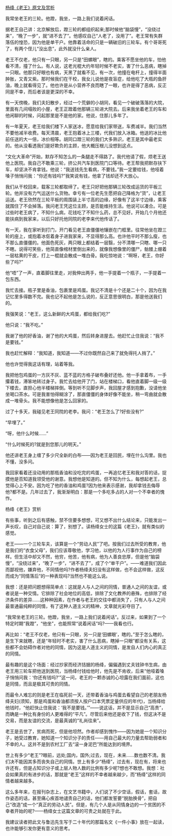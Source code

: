 [杨绛《老王》原文及赏析](https://www.vrrw.net/wx/8803.html)

我常坐老王的三轮。他蹬，我坐，一路上我们说着闲话。

据老王自己讲：北京解放后，蹬三轮的都组织起来;那时候他“脑袋慢”，“没绕过来”，“晚了一步”，就“进不去了”。他感叹自己“人老了，没用了”。老王常有失群落伍的惶恐，因为他是单干户。他靠着活命的只是一辆破旧的三轮车。有个哥哥死了，有两个侄儿“没出息”，此外就没什么亲人。

老王不仅老，他只有一只眼，另一只是“田螺眼”，瞎的。乘客不愿坐他的车，怕他看不清，撞了什么。有人说，这老光棍大约年轻时候不老实，害了什么恶病，瞎掉一只眼。他那只好眼也有病，天黑了就看不见，有一次，他撞在电杆上，撞得半面肿胀，又青又紫。那时候我们在干校，我女儿说他是夜盲症，给他吃了大瓶的鱼肝油，晚上就看得见了。他也许是从小营养不良而瞎了一眼，也许是得了恶病，反正同是不幸，而后者该是更深的不幸。

有一天傍晚，我们夫妇散步，经过一个荒僻的小胡同，看见一个破破落落的大院，里面有几间塌败的小屋，老王正蹬着他那辆三轮进大院去。后来我坐着老王的车和他闲聊的时候，问起那里是不是他的家。他说，住那儿多年了。



有一年夏天，老王给我们楼下人家送冰，愿意给我们家带送，车费减半。我们当然不要他减半收费。每天清晨，老王抱着冰上三楼，代我们放入冰箱。他送的冰比他前任送的大一倍，冰价相等。胡同口蹬三轮的我们大多熟识，老王是其中最老实的。他从没看透我们是好欺负的主顾，他大概压根儿没想到这点。

“文化大革命”开始，默存不知怎么的一条腿走不得路了。我代他请了假，烦老王送他上医院。我自己不敢乘三轮，挤公共汽车到医院门口等待。老王帮我把默存扶下车，却坚决不肯拿钱。他说：“我送钱先生看病，不要钱。”我一定要给钱，他哑着嗓子悄悄问我：“你还有钱吗?”我笑说有钱，他拿了钱却还不大放心。

我们从干校回来，载客三轮都取缔了。老王只好把他那辆三轮改成运货的平板三轮。他并没有力气运送什么货物。幸亏有一位老先生愿把自己降格为“货”，让老王运送。老王欣然在三轮平板的周围装上半寸高的边缘，好像有了这半寸边缘，乘客就围住了不会掉落。我问老王凭这位主顾，是否能维持生活。他说可以凑合。可是过些时老王病了，不知什么病，花钱吃了不知什么药，总不见好。开始几个月他还能扶病到我家来，以后只好托他同院的老李来代他传话了。

有一天，我在家听到打门，开门看见老王直僵僵地镶嵌在门框里。往常他坐在蹬三轮的座上，或抱着冰伛着身子进我家来，不显得那么高。也许他平时不那么瘦，也不那么直僵僵的。他面色死灰，两只眼上都结着一层翳，分不清哪一只瞎、哪一只不瞎。说得可笑些，他简直像棺材里倒出来的，就像我想像里的僵尸，骷髅上绷着一层枯黄的干皮，打上一棍就会散成一堆白骨。我吃惊地说：“啊呀，老王，你好些了吗?”

他“唔”了一声，直着脚往里走，对我伸出两手，他一手提着一个瓶子，一手提着一包东西。

我忙去接。瓶子里是香油，包裹里是鸡蛋。我记不清是十个还是二十个，因为在我记忆里多得数不完。我也记不起他是怎么说的，反正意思很明白，那是他送我们的。

我强笑说：“老王，这么新鲜的大鸡蛋，都给我们吃?”

他只说：“我不吃。”

我谢了他的好香油，谢了他的大鸡蛋，然后转身进屋去。他赶忙止住我说：“我不是要钱。”

我也赶忙解释：“我知道，我知道——不过你既然自己来了就免得托人捎了。”

他也许觉得我这话有理，站着等我。

我把他包鸡蛋的一方灰不灰、蓝不蓝的方格子破布叠好还他。他一手拿着布，一手攥着钱，滞笨地转过身子。我忙去给他开了门，站在楼梯口，看他直着脚一级一级下楼去，直担心他半楼梯摔倒。等到听不见脚步声，我回屋才感到抱歉，没请他坐坐喝口茶水。可是我害怕得糊涂了，那直僵僵的身体好像不能坐，稍一弯曲就会散成一堆骨头。我不能想像他是怎么回家的。

过了十多天，我碰见老王同院的老李。我问：“老王怎么了?好些没有?”

“早埋了。”

“呀，他什么时候……”

“什么时候死的?就是到您那儿的明天。”

他还讲老王身上缠了多少尺全新的白布——因为老王是回民，埋在什么沟里。我也不懂，没多问。

我回家看着还没动用的那瓶香油和没吃完的鸡蛋，一再追忆老王和我对答的话，捉摸他是否知道我领受他的谢意。我想他是知道的。但不知为什么，每想起老王，总觉得心上不安。因为吃了他的香油和鸡蛋?因为他来表示感谢，我却拿钱去侮辱他?都不是。几年过去了，我渐渐明白：那是一个多吃多占的人对一个不幸者的愧怍。

杨绛《老王》赏析

有些事，听到之后有感触，禁不住要多想想，可又想不出什么结论来，只能发出一声长叹，自己对自己说：算了，别想了。读杨绛女士的这篇《老王》，就有类似的感觉。

老王——一个三轮车夫，该算是一个“劳动人民”了吧。按我们过去所受的教育，他是我们的“衣食父母”，我们应该尊敬他，学习他，以他的为人行事作为自己的榜样。但生活中却又不然，他穷，他苦，他有病，他为人善良忠厚，但是他“脑袋慢”，“没绕过来”，“晚了一步”，“进不去了”，成了个“单干户”。——难道我们因此而鄙视他，嫌弃他，不同情他吗?作者杨绛夫妇没有这样做，也不会这样做，这反而成为“同情落后”的一种表现吗?当然也不能这么说。

我想：还是把问题想得简单点：这就是人与人之间的同情，普通人之间的友谊，或者说是一种交情。它排除了社会地位的高低，排除了文化教养的悬殊，也排除了经济条件的差异……这种种因素，在作者与老王的交往中都消失了，只有人与人之间最普通最纯粹的同情，有了这种人道主义的精神，文章就光彩夺目了。

“我常坐老王的三轮。他蹬，我坐，一路上我们说着闲话”。反过来，如果到了一个特定时期“我蹬”，“他坐”，也能照常“说着闲话”吗?——我看也行。

再比如：“老王不仅老，他只有一只眼，另一只是‘田螺眼’，瞎的。”至于怎么瞎的，是生下来就瞎，还是“年轻时不老实，害了什么恶病，瞎掉一只眼”都没有关系，这些都不会妨碍作者对他的同情，因为这是人道主义的同情，是发自人们内心的真正的同情。

最有趣的是这个场面：经过抄家而经济拮据的杨绛，偏偏遇到丈夫钱钟书生病，由老王用三轮车把他送到医院，当杨绛付钱给他时，他先是不肯收，后来“他哑着嗓子悄悄问我：‘你还有钱吗?’”这一问，老王的一颗赤诚的心坦露在我们面前，这也是同情，而且是极其可贵的同情。

而最令人难忘的则是老王在临死前一天，还带着香油与鸡蛋去看望自己的老朋友杨绛夫妇(须知，那是鸡蛋和香油都须按人按户口本凭票定量供应的年代)，当杨绛给他钱时，“他赶快止住我说：‘我不是要钱。’”——说这话，并不是显示自己“高贵”，而确是一种比有身份的人更难得的“平凡”。尽管后来他还是收下了钱，但这决不是交易，而是友谊的交流，是最真诚的“礼尚往来”。

老王是去世了，贫病而死，但是他坦然。作者却感到愧怍——因为她是一个知识分子，她受过教育，她知道一个知识分子的责任——用自己最大的力量去帮助弱者和不幸的人。这并不是到农村工厂去“滚一身泥巴”所能达到的境界。

世上有多少“老王”?眼前，远处;国内，国外;过去，现在，未来……数也数不清。我们决不能因其多而丧失自己的同情。世上有多少“杨绛”，过去有，现在有，将来也许还有，但是占知识分子或上层人物人数的比例有多少呢?想也不敢想。我想：社会如果真的有进步的话，那就是“老王”这样的不幸者越来越少，而“杨绛”这样的同情者越来越多。

这么多年来，在报刊杂志上，在文艺书籍中，人们说了不少空话，假话，套话，故作姿态的话，甚至痛心疾首地谴责自己的话，他们都发誓要“脱胎换骨”，把自己“改造”成一个“真正的劳动人民”。但是，有几个人是从同情身边的一个贫困的不幸者开始的呢?——杨绛女士这篇文章的可贵之处就在于此。

我建议读者把此文与鲁迅先生写于二十年代的那篇名文《一件小事》放在一起读，也许能够引发你更有意义的思考。

